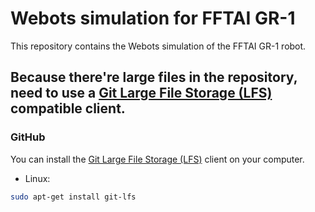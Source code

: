 # Webots simulation for FFTAI GR-1

This repository contains the Webots simulation of the FFTAI GR-1 robot.

## Because there're large files in the repository, need to use a [Git Large File Storage (LFS)](https://git-lfs.github.com/) compatible client.

### GitHub

You can install the [Git Large File Storage (LFS)](https://git-lfs.github.com/) client on your computer.

* Linux:
```bash
sudo apt-get install git-lfs
```